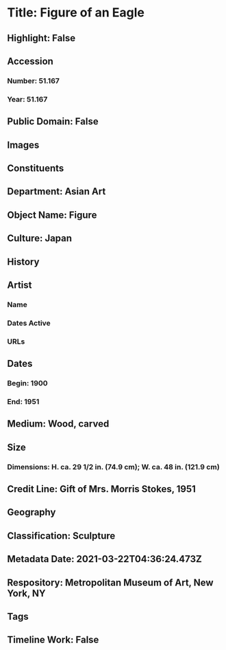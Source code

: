 # Title: Figure of an Eagle
## Highlight: False
## Accession
### Number: 51.167
### Year: 51.167
## Public Domain: False
## Images
## Constituents
## Department: Asian Art
## Object Name: Figure
## Culture: Japan
## History
## Artist
### Name
### Dates Active
### URLs
## Dates
### Begin: 1900
### End: 1951
## Medium: Wood, carved
## Size
### Dimensions: H. ca. 29 1/2 in. (74.9 cm); W. ca. 48 in. (121.9 cm)
## Credit Line: Gift of Mrs. Morris Stokes, 1951
## Geography
## Classification: Sculpture
## Metadata Date: 2021-03-22T04:36:24.473Z
## Respository: Metropolitan Museum of Art, New York, NY
## Tags
## Timeline Work: False